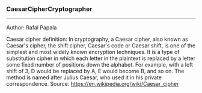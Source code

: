### CaesarCipherCryptographer
--------------------------------
Author: Rafal Papala

Caesar cipher definition:
In cryptography, a Caesar cipher, also known as Caesar's cipher, the shift cipher, Caesar's code or Caesar shift, 
is one of the simplest and most widely known encryption techniques. It is a type of substitution cipher in which 
each letter in the plaintext is replaced by a letter some fixed number of positions down the alphabet. For example, 
with a left shift of 3, D would be replaced by A, E would become B, and so on. The method is named after Julius Caesar, 
who used it in his private correspondence.
Source: https://en.wikipedia.org/wiki/Caesar_cipher
